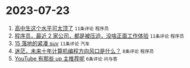 # 2023-07-23

1. [高中生这个水平可太顶了](https://www.v2ex.com/t/958933) `11条评论` `程序员`
1. [程序员，最近 2 家公司，都是被压迫，没啥正面工作体验](https://www.v2ex.com/t/958924) `11条评论` `程序员`
1. [15 落地的紧凑 suv](https://www.v2ex.com/t/958922) `11条评论` `汽车`
1. [迷茫，未来十年计算机编程方向风口是什么？](https://www.v2ex.com/t/958923) `8条评论` `程序员`
1. [YouTube 有那些 up 主推荐呢](https://www.v2ex.com/t/958926) `6条评论` `问与答`
